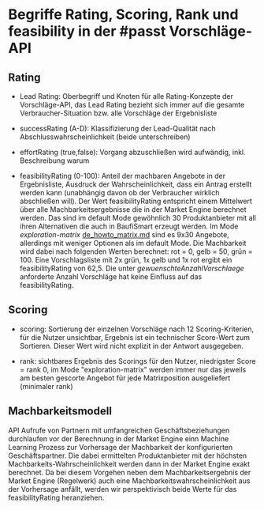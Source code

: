 # Begriffe Rating, Scoring, Rank und feasibility in der #passt Vorschläge-API

## Rating

- Lead Rating: Oberbegriff und Knoten für alle Rating-Konzepte der Vorschläge-API, das Lead Rating bezieht sich immer auf die gesamte Verbraucher-Situation bzw. alle Vorschläge der Ergebnisliste

- successRating (A-D): Klassifizierung der Lead-Qualität nach Abschlusswahrscheinlichkeit (beide unterschreiben)

- effortRating (true,false): Vorgang abzuschließen wird aufwändig, inkl. Beschreibung warum

- feasibilityRating (0-100): Anteil der machbaren Angebote in der Ergebnisliste, Ausdruck der Wahrscheinlichkeit, dass ein Antrag erstellt werden kann (unabhängig davon ob der Verbraucher wirklich abschließen will). Der Wert feasibilityRating entspricht einem Mittelwert über alle Machbarkeitsergebnisse die in der Market Engine berechnet werden. Das sind im default Mode gewöhnlich 30 Produktanbieter mit all ihren Alternativen die auch in BaufiSmart erzeugt werden. Im Mode _exploration-matrix_ [de_howto_matrix.md](de_howto_matrix.md) sind es 9x30 Angebote, allerdings mit weniger Optionen als im default Mode. Die Machbarkeit wird dabei nach folgenden Werten berechnet: rot = 0, gelb = 50, grün = 100. Eine Vorschlagsliste mit 2x grün, 1x gelb und 1x rot ergibt ein feasibilityRating von 62,5. Die unter _gewuenschteAnzahlVorschlaege_ anforderte Anzahl Vorschläge hat keine Einfluss auf das feasibilityRating.

## Scoring

- scoring: Sortierung der einzelnen Vorschläge nach 12 Scoring-Kriterien, für die Nutzer unsichtbar, Ergebnis ist ein technischer Score-Wert zum Sortieren. Dieser Wert wird nicht explizit in der Antwort ausgegeben. 

- rank: sichtbares Ergebnis des Scorings für den Nutzer, niedrigster Score = rank 0, im Mode "exploration-matrix" werden immer nur das jeweils am besten gescorte Angebot für jede Matrixposition ausgeliefert (minimaler rank)

## Machbarkeitsmodell

API Aufrufe von Partnern mit umfangreichen Geschäftsbeziehungen durchlaufen vor der Berechnung in der Market Engine einn Machine Learning Prozess zur Vorhersage der Machbarkeit der konfigurierten Geschäftspartner. Die dabei ermittelten Produktanbieter mit der höchsten Machbarkeits-Wahrscheinlichkeit werden dann in der Market Engine exakt berechnet. Da bei diesem Vorgehen neben dem Machbarkeitsergebnis der Market Engine (Regelwerk) auch eine Machbarkeitswahrscheinlichkeit aus der Vorhersage anfällt, werden wir perspektivisch beide Werte für das feasibilityRating heranziehen.
